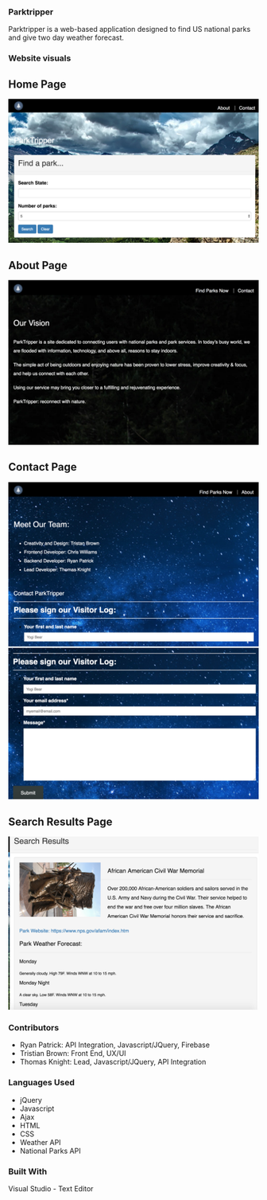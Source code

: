 

### Parktripper
 
 Parktripper is a web-based application designed to find US national parks and give two day weather forecast.
 
 ### Website visuals
 ## Home Page
<img src="/images/HomePage.png" alt="HomePage">


## About Page
<img src="/images/Aboutpage.png" alt="AboutPage">

## Contact Page
<img src="/images/Contactpage1.png" alt="ContactPage">
<img src="/images/contactpage2.png" alt="ContactPage">

## Search Results Page
<img src="/images/Searchresults.png" alt="SearchResults">



### Contributors
- Ryan Patrick: API Integration, Javascript/JQuery, Firebase
- Tristian Brown: Front End, UX/UI
- Thomas Knight: Lead, Javascript/JQuery, API Integration

### Languages Used
- jQuery
- Javascript
- Ajax
- HTML
- CSS
- Weather API
- National Parks API
 


### Built With
Visual Studio - Text Editor

 
 

